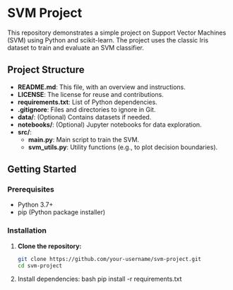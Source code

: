# SVM Project

This repository demonstrates a simple project on Support Vector Machines (SVM) using Python and scikit-learn. The project uses the classic Iris dataset to train and evaluate an SVM classifier.

## Project Structure

- **README.md**: This file, with an overview and instructions.
- **LICENSE**: The license for reuse and contributions.
- **requirements.txt**: List of Python dependencies.
- **.gitignore**: Files and directories to ignore in Git.
- **data/**: (Optional) Contains datasets if needed.
- **notebooks/**: (Optional) Jupyter notebooks for data exploration.
- **src/**:
  - **main.py**: Main script to train the SVM.
  - **svm_utils.py**: Utility functions (e.g., to plot decision boundaries).

## Getting Started

### Prerequisites

- Python 3.7+
- pip (Python package installer)

### Installation

1. **Clone the repository:**

   ```bash
   git clone https://github.com/your-username/svm-project.git
   cd svm-project

2.   Install dependencies:
bash
pip install -r requirements.txt   
